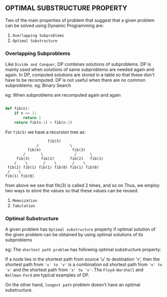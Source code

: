 ## OPTIMAL SUBSTRUCTURE PROPERTY

Two of the main properties of problem that suggest that a given problem can be
solved using Dynamic Programming are:
1) `Overlapping Subproblems`
2) `Optimal Substructure`

### Overlapping Subproblems
Like `Divide and Conquer`, DP combines solutions of subproblems. DP is mainly
used when solutions of same subproblems are needed again and again.
In DP, computed solutions are stored in a table so that these don't have to be
recomputed.
DP is not useful when there are no common subproblems. eg: Binary Search

eg: When subproblems are recomputed again and again

```py

def fib(n):
    if n <= 1:
        return 1
    return fib(n-1) + fib(n-2)
```
For `fib(5)` we have a recursion tree as:
```
                   fib(5)
              /              \
          fib(4)              fib(3)
        /       \              /      \
     fib(3)     fib(2)       fib(2)   fib(1)
    /    \       /    \       /    \
 fib(2) fib(1) fib(1) fib(0) fib(1) fib(0)
 /    \
fib(1) fib(0)
```
from above we see that fib(3) is called 2 times, and so on
Thus, we employ two ways to store the values so that these values can be reused.
1) `Memoization`
2) `Tabulation`



### Optimal Substructure
A given problem has `Optimal substructure` property if optimal solution of the
given problem can be obtained by using optimal solutions of its subproblems

eg:
The `shortest path problem` has following optimal substructure property:

If a node lies in the shortest path from source 'u' to destination 'v', then
the shortest path from `'u' to 'v'` is a combination od shortest path from
`'u' to 'x'` and the shortest path from `'x' to 'v'`.
The `Floyd-Warshall` and `Bellman-Ford` are typical examples of DP.

On the other hand, `longest path` problem doesn't have an optimal substructure.